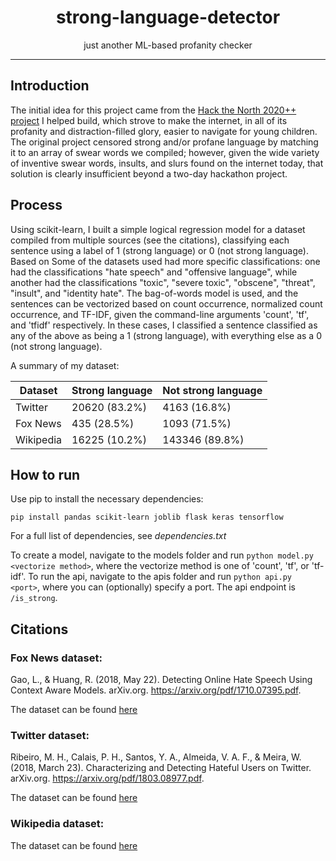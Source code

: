 <h1 align="center">strong-language-detector</h1>
<p align="center">just another ML-based profanity checker</p>

---
## Introduction
The initial idea for this project came from the [Hack the North 2020++ project](https://github.com/j985chen/Purity) I helped build, which strove to make the internet, in all of its profanity and distraction-filled glory, easier to navigate for young children. 
The original project censored strong and/or profane language by matching it to an array of swear words we compiled; however, given the wide variety of inventive swear words, insults, and slurs found on the internet today, that solution is clearly insufficient beyond a two-day hackathon project.

## Process
Using scikit-learn, I built a simple logical regression model for a dataset compiled from multiple sources (see the citations), classifying each sentence using a label of 1 (strong language) or 0 (not strong language). Based on 
Some of the datasets used had more specific classifications: one had the classifications "hate speech" and "offensive language", while another had the classifications "toxic", "severe toxic", "obscene", "threat", "insult", and "identity hate". The bag-of-words model is used, and the sentences can be vectorized based on count occurrence, normalized count occurrence, and TF-IDF, given the command-line arguments 'count', 'tf', and 'tfidf' respectively.
In these cases, I classified a sentence classified as any of the above as being a 1 (strong language), with everything else as a 0 (not strong language).

A summary of my dataset:

| Dataset   | Strong language | Not strong language | 
| --------- | --------------- | ------------------- | 
| Twitter   | 20620 (83.2%)   | 4163 (16.8%)        |
| Fox News  | 435 (28.5%)     | 1093 (71.5%)        |
| Wikipedia | 16225 (10.2%)   | 143346 (89.8%)      |

## How to run
Use pip to install the necessary dependencies:

`pip install pandas scikit-learn joblib flask keras tensorflow`

For a full list of dependencies, see _dependencies.txt_

To create a model, navigate to the models folder and run `python model.py <vectorize method>`, where the vectorize method is one of 'count', 'tf', or 'tf-idf'.
To run the api, navigate to the apis folder and run `python api.py <port>`, where you can (optionally) specify a port. The api endpoint is `/is_strong`.

## Citations
### Fox News dataset:
Gao, L., &amp; Huang, R. (2018, May 22). Detecting Online Hate Speech Using Context Aware Models. arXiv.org. https://arxiv.org/pdf/1710.07395.pdf. 

The dataset can be found [here](https://github.com/sjtuprog/fox-news-comments)

### Twitter dataset: 
Ribeiro, M. H., Calais, P. H., Santos, Y. A., Almeida, V. A. F., &amp; Meira, W. (2018, March 23). Characterizing and Detecting Hateful Users on Twitter. arXiv.org. https://arxiv.org/pdf/1803.08977.pdf. 

The dataset can be found [here](https://github.com/manoelhortaribeiro/HatefulUsersTwitter)

### Wikipedia dataset:
The dataset can be found [here](https://www.kaggle.com/c/jigsaw-toxic-comment-classification-challenge/data)
